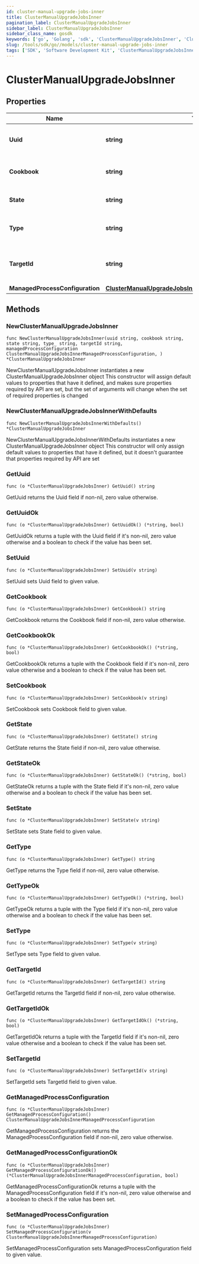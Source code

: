 ```yaml
---
id: cluster-manual-upgrade-jobs-inner
title: ClusterManualUpgradeJobsInner
pagination_label: ClusterManualUpgradeJobsInner
sidebar_label: ClusterManualUpgradeJobsInner
sidebar_class_name: gosdk
keywords: ['go', 'Golang', 'sdk', 'ClusterManualUpgradeJobsInner', 'ClusterManualUpgradeJobsInner'] 
slug: /tools/sdk/go//models/cluster-manual-upgrade-jobs-inner
tags: ['SDK', 'Software Development Kit', 'ClusterManualUpgradeJobsInner', 'ClusterManualUpgradeJobsInner']
---
```


# ClusterManualUpgradeJobsInner

## Properties

Name | Type | Description | Notes
------------ | ------------- | ------------- | -------------
**Uuid** | **string** | Unique identifier for the upgrade job. | 
**Cookbook** | **string** | Identifier for the cookbook used in the upgrade job. | 
**State** | **string** | Current state of the upgrade job. | 
**Type** | **string** | The type of upgrade job (e.g., VA_UPGRADE). | 
**TargetId** | **string** | Unique identifier of the target for the upgrade job. | 
**ManagedProcessConfiguration** | [**ClusterManualUpgradeJobsInnerManagedProcessConfiguration**](cluster-manual-upgrade-jobs-inner-managed-process-configuration) |  | 

## Methods

### NewClusterManualUpgradeJobsInner

`func NewClusterManualUpgradeJobsInner(uuid string, cookbook string, state string, type_ string, targetId string, managedProcessConfiguration ClusterManualUpgradeJobsInnerManagedProcessConfiguration, ) *ClusterManualUpgradeJobsInner`

NewClusterManualUpgradeJobsInner instantiates a new ClusterManualUpgradeJobsInner object
This constructor will assign default values to properties that have it defined,
and makes sure properties required by API are set, but the set of arguments
will change when the set of required properties is changed

### NewClusterManualUpgradeJobsInnerWithDefaults

`func NewClusterManualUpgradeJobsInnerWithDefaults() *ClusterManualUpgradeJobsInner`

NewClusterManualUpgradeJobsInnerWithDefaults instantiates a new ClusterManualUpgradeJobsInner object
This constructor will only assign default values to properties that have it defined,
but it doesn't guarantee that properties required by API are set

### GetUuid

`func (o *ClusterManualUpgradeJobsInner) GetUuid() string`

GetUuid returns the Uuid field if non-nil, zero value otherwise.

### GetUuidOk

`func (o *ClusterManualUpgradeJobsInner) GetUuidOk() (*string, bool)`

GetUuidOk returns a tuple with the Uuid field if it's non-nil, zero value otherwise
and a boolean to check if the value has been set.

### SetUuid

`func (o *ClusterManualUpgradeJobsInner) SetUuid(v string)`

SetUuid sets Uuid field to given value.


### GetCookbook

`func (o *ClusterManualUpgradeJobsInner) GetCookbook() string`

GetCookbook returns the Cookbook field if non-nil, zero value otherwise.

### GetCookbookOk

`func (o *ClusterManualUpgradeJobsInner) GetCookbookOk() (*string, bool)`

GetCookbookOk returns a tuple with the Cookbook field if it's non-nil, zero value otherwise
and a boolean to check if the value has been set.

### SetCookbook

`func (o *ClusterManualUpgradeJobsInner) SetCookbook(v string)`

SetCookbook sets Cookbook field to given value.


### GetState

`func (o *ClusterManualUpgradeJobsInner) GetState() string`

GetState returns the State field if non-nil, zero value otherwise.

### GetStateOk

`func (o *ClusterManualUpgradeJobsInner) GetStateOk() (*string, bool)`

GetStateOk returns a tuple with the State field if it's non-nil, zero value otherwise
and a boolean to check if the value has been set.

### SetState

`func (o *ClusterManualUpgradeJobsInner) SetState(v string)`

SetState sets State field to given value.


### GetType

`func (o *ClusterManualUpgradeJobsInner) GetType() string`

GetType returns the Type field if non-nil, zero value otherwise.

### GetTypeOk

`func (o *ClusterManualUpgradeJobsInner) GetTypeOk() (*string, bool)`

GetTypeOk returns a tuple with the Type field if it's non-nil, zero value otherwise
and a boolean to check if the value has been set.

### SetType

`func (o *ClusterManualUpgradeJobsInner) SetType(v string)`

SetType sets Type field to given value.


### GetTargetId

`func (o *ClusterManualUpgradeJobsInner) GetTargetId() string`

GetTargetId returns the TargetId field if non-nil, zero value otherwise.

### GetTargetIdOk

`func (o *ClusterManualUpgradeJobsInner) GetTargetIdOk() (*string, bool)`

GetTargetIdOk returns a tuple with the TargetId field if it's non-nil, zero value otherwise
and a boolean to check if the value has been set.

### SetTargetId

`func (o *ClusterManualUpgradeJobsInner) SetTargetId(v string)`

SetTargetId sets TargetId field to given value.


### GetManagedProcessConfiguration

`func (o *ClusterManualUpgradeJobsInner) GetManagedProcessConfiguration() ClusterManualUpgradeJobsInnerManagedProcessConfiguration`

GetManagedProcessConfiguration returns the ManagedProcessConfiguration field if non-nil, zero value otherwise.

### GetManagedProcessConfigurationOk

`func (o *ClusterManualUpgradeJobsInner) GetManagedProcessConfigurationOk() (*ClusterManualUpgradeJobsInnerManagedProcessConfiguration, bool)`

GetManagedProcessConfigurationOk returns a tuple with the ManagedProcessConfiguration field if it's non-nil, zero value otherwise
and a boolean to check if the value has been set.

### SetManagedProcessConfiguration

`func (o *ClusterManualUpgradeJobsInner) SetManagedProcessConfiguration(v ClusterManualUpgradeJobsInnerManagedProcessConfiguration)`

SetManagedProcessConfiguration sets ManagedProcessConfiguration field to given value.



